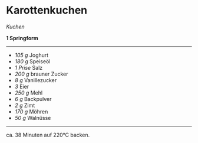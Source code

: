 # Karottenkuchen

*Kuchen*

**1 Springform**

---

- *105 g* Joghurt
- *180 g* Speiseöl
- *1 Prise* Salz
- *200 g* brauner Zucker
- *8 g* Vanillezucker
- *3* Eier
- *250 g* Mehl
- *6 g* Backpulver
- *2 g* Zimt
- *170 g* Möhren
- *50 g* Walnüsse

---

ca. 38 Minuten auf 220°C backen.
